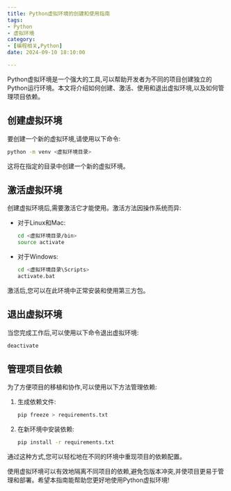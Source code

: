 ```yaml
---
title: Python虚拟环境的创建和使用指南
tags: 
- Python
- 虚拟环境
category: 
- [编程相关,Python]
date: 2024-09-10 18:10:00

---
```


Python虚拟环境是一个强大的工具,可以帮助开发者为不同的项目创建独立的Python运行环境。本文将介绍如何创建、激活、使用和退出虚拟环境,以及如何管理项目依赖。

## 创建虚拟环境

要创建一个新的虚拟环境,请使用以下命令:

```bash
python -m venv <虚拟环境目录>
```

这将在指定的目录中创建一个新的虚拟环境。

## 激活虚拟环境

创建虚拟环境后,需要激活它才能使用。激活方法因操作系统而异:

- 对于Linux和Mac:
  ```bash
  cd <虚拟环境目录/bin>
  source activate
  ```

- 对于Windows:
  ```bash
  cd <虚拟环境目录\Scripts>
  activate.bat
  ```

激活后,您可以在此环境中正常安装和使用第三方包。

## 退出虚拟环境

当您完成工作后,可以使用以下命令退出虚拟环境:

```bash
deactivate
```

## 管理项目依赖

为了方便项目的移植和协作,可以使用以下方法管理依赖:

1. 生成依赖文件:
   ```bash
   pip freeze > requirements.txt
   ```

2. 在新环境中安装依赖:
   ```bash
   pip install -r requirements.txt
   ```

通过这种方式,您可以轻松地在不同的环境中重现项目的依赖配置。

使用虚拟环境可以有效地隔离不同项目的依赖,避免包版本冲突,并使项目更易于管理和部署。希望本指南能帮助您更好地使用Python虚拟环境!